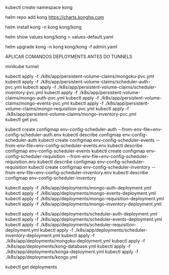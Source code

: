 
kubectl create namespace kong

helm repo add kong https://charts.konghq.com

helm install kong -n kong kong/kong

helm show values kong/kong > values-default.yaml

helm upgrade kong -n kong kong/kong -f admin.yaml

APLICAR COMANDOS DEPLOYMENTS ANTES DO TUNNELS

minikube tunnel


kubectl apply -f ./k8s/app/persistent-volume-claims/mongoku-pvc.yml
kubectl apply -f ./k8s/app/persistent-volume-claims/scheduler-auth-pvc.yml
kubectl apply -f ./k8s/app/persistent-volume-claims/scheduler-inventory-pvc.yml 
kubectl apply -f ./k8s/app/persistent-volume-claims/mongo-auth-pvc.yml
kubectl apply -f ./k8s/app/persistent-volume-claims/mongo-events-pvc.yml 
kubectl apply -f ./k8s/app/persistent-volume-claims/mongo-requisition-pvc.yml 
kubectl apply -f ./k8s/app/persistent-volume-claims/mongo-inventory-pvc.yml   
kubectl get pvc

kubectl create configmap env-config-scheduler-auth --from-env-file=env-config-scheduler-auth.env
kubectl describe configmap env-config-scheduler-auth
kubectl create configmap env-config-scheduler-events --from-env-file=env-config-scheduler-events.env
kubectl describe configmap env-config-scheduler-events
kubectl create configmap env-config-scheduler-requisition --from-env-file=env-config-scheduler-requisition.env
kubectl describe configmap env-config-scheduler-requisition
kubectl create configmap env-config-scheduler-inventory --from-env-file=env-config-scheduler-inventory.env
kubectl describe configmap env-config-scheduler-inventory

kubectl apply -f ./k8s/app/deployments/mongo-auth-deployment.yml
kubectl apply -f ./k8s/app/deployments/mongo-events-deployment.yml
kubectl apply -f ./k8s/app/deployments/mongo-requisition-deployment.yml
kubectl apply -f ./k8s/app/deployments/mongo-inventory-deployment.yml 

kubectl apply -f ./k8s/app/deployments/scheduler-auth-deployment.yml
kubectl apply -f ./k8s/app/deployments/scheduler-events-deployment.yml
kubectl apply -f ./k8s/app/deployments/scheduler-requisition-deployment.yml
kubectl apply -f ./k8s/app/deployments/scheduler-inventory-deployment.yml
kubectl apply -f ./k8s/app/deployments/mongoku-deployment.yml
kubectl apply -f ./k8s/app/deployments/kong-database.yml
kubectl apply -f ./k8s/app/deployments/konga-deployment.yml
kubectl apply -f ./k8s/app/deployments/kongo.yml

kubectl get deployments
